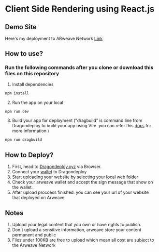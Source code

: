 # Client Side Rendering using React.js

## Demo Site

Here's my deployment to ARweave Network [Link](https://arweave.net/Kn2tOGnQ-eWjOZf4jcSUzuuE8CFIo8P4LEv2Kawv4tY/)

## How to use?

### Run the following commands after you clone or download this files on this repository

1. Install dependencies

```bash
npm install
```

2. Run the app on your local

```bash
npm run dev
```

3. Build your app for deployment ("dragbuild" is command line from Dragondeploy to build your app using Vite. you can refer this [docs](https://dragondeploy.xyz/docs) for more information )

```bash
npm run dragbuild
```

## How to Deploy?

1. First, head to [Dragondeploy.xyz](https://dragondeploy.xyz) via Browser.
2. Connect your [wallet](https://arweave.app) to Dragondeploy
3. Start uploading your website by selecting your local web folder
4. Check your arweave wallet and accept the sign message that show on the wallet.
5. After upload proccess finished. you can see your url of your website that deployed on Arweave

## Notes

1. Upload your legal content that you own or have rights to publish.
2. Don't upload a sensitive information, arweave store your content permanent and public
3. Files under 100KB are free to upload which mean all cost are subject to the Arweave Network
